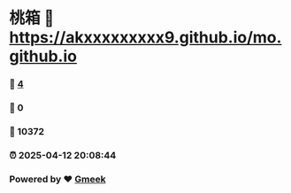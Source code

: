 # 桃箱 :link: https://akxxxxxxxxx9.github.io/mo.github.io 
### :page_facing_up: [4](https://akxxxxxxxxx9.github.io/mo.github.io/tag.html) 
### :speech_balloon: 0 
### :hibiscus: 10372 
### :alarm_clock: 2025-04-12 20:08:44 
### Powered by :heart: [Gmeek](https://github.com/Meekdai/Gmeek)
